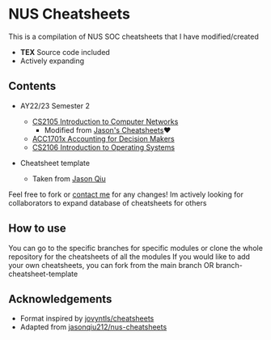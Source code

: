 # NUS Cheatsheets
This is a compilation of NUS SOC cheatsheets that I have modified/created
- **TEX** Source code included
- Actively expanding

## Contents
- AY22/23 Semester 2
  - [CS2105 Introduction to Computer Networks](CS2105/cs2105-cheatsheet.pdf)
    - Modified from [Jason's Cheatsheets](https://github.com/jasonqiu212/nus-cheatsheets/tree/main/CS2105)❤️
  - [ACC1701x Accounting for Decision Makers](ACC1701x/acc1701x-cheatsheet.pdf)
  - [CS2106 Introduction to Operating Systems](CS2106/cs2106-cheatsheet.pdf)

- Cheatsheet template
    - Taken from [Jason Qiu](https://github.com/jasonqiu212)

Feel free to fork or [contact me](vincent_pang@u.nus.edu) for any changes! Im actively looking for collaborators to expand database of cheatsheets for others

## How to use

You can go to the specific branches for specific modules or clone the whole repository for the cheatsheets of all the modules
If you would like to add your own cheatsheets, you can fork from the main branch OR branch-cheatsheet-template

## Acknowledgements

- Format inspired by [jovyntls/cheatsheets](https://github.com/jovyntls/cheatsheets)
- Adapted from [jasonqiu212/nus-cheatsheets](https://github.com/jasonqiu212/nus-cheatsheets)
